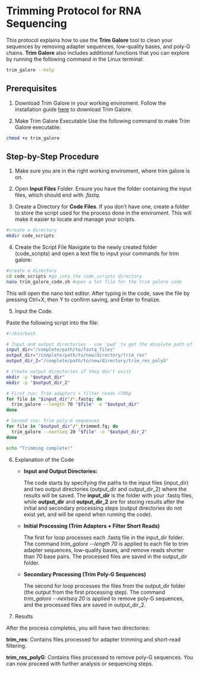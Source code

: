 # Trimming Protocol for RNA Sequencing

This protocol explains how to use the **Trim Galore** tool to clean your sequences by removing adapter sequences, low-quality bases, and poly-G chains. **Trim Galore** also includes additional functions that you can explore by running the following command in the Linux terminal:

```bash
trim_galore --help
```
## Prerequisites
1. Download Trim Galore in your working enviroment.
Follow the installation guide [here](../_posts/2025-02-05-Bioinformatics%20-%20Installing%20with%20Miniconda.md) to download Trim Galore.

2. Make Trim Galore Executable
Use the following command to make Trim Galore executable:
```bash
chmod +x trim_galore
```
## Step-by-Step Procedure
1. Make sure you are in the right working enviroment, where trim galore is on.
2. Open **Input Files** Folder.
Ensure you have the folder containing the input files, which should end with *.fastq*.

3. Create a Directory for **Code Files**.
If you don’t have one, create a folder to store the script used for the process done in the enviroment. This will make it easier to locate and manage your scripts.
```bash
#create a directory
mkdir code_scripts
```
4. Create the Script File
Navigate to the newly created folder (code_scripts) and open a text file to input your commands for trim galore:

```bash
#create a directory
cd code_scripts #go into the code_scripts directory
nano trim_galore_code.sh #open a txt file for the trim galore code
```
This will open the nano text editor. After typing in the code, save the file by pressing Ctrl+X, then Y to confirm saving, and Enter to finalize.

5. Input the Code.

Paste the following script into the file:

```bash
#!/bin/bash

# Input and output directories - use 'pwd' to get the absolute path of each directory
input_dir="/complete/path/to/fastq_files"
output_dir="/complete/path/to/new/directory/trim_res"
output_dir_2="/complete/path/to/new/directory/trim_res_polyG"

# Create output directories if they don't exist
mkdir -p "$output_dir"
mkdir -p "$output_dir_2"

# First run: Trim adapters + filter reads <70bp
for file in "$input_dir"/*.fastq; do
  trim_galore --length 70 "$file" -o "$output_dir"
done

# Second run: Trim poly-G sequences
for file in "$output_dir"/*_trimmed.fq; do
  trim_galore --nextseq 20 "$file" -o "$output_dir_2"
done

echo "Trimming complete!"

```
6. Explanation of the Code

    * **Input and Output Directories:**

        The code starts by specifying the paths to the input files (input_dir) and two output directories (output_dir and output_dir_2) where the results will be saved.
        The **input_dir** is the folder with your .fastq files, while **output_dir** and **output_dir_2** are for storing results after the initial and secondary processing steps (output directories do not exist yet, and will be opend when running the code).

    * **Initial Processing (Trim Adapters + Filter Short Reads)**

        The first for loop processes each .fastq file in the input_dir folder. The command *trim_galore --length 70* is applied to each file to trim adapter sequences, low-quality bases, and remove reads shorter than 70 base pairs. The processed files are saved in the output_dir folder.

    * **Secondary Processing (Trim Poly-G Sequences)**

        The second for loop processes the files from the output_dir folder (the output from the first processing step). The command *trim_galore --nextseq 20* is applied to remove poly-G sequences, and the processed files are saved in output_dir_2.


                     
7. Results

After the process completes, you will have two directories:

**trim_res**: Contains files processed for adapter trimming and short-read filtering.

**trim_res_polyG**: Contains files processed to remove poly-G sequences.
You can now proceed with further analysis or sequencing steps.


